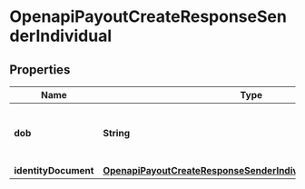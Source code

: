 

# OpenapiPayoutCreateResponseSenderIndividual


## Properties

| Name | Type | Description | Notes |
|------------ | ------------- | ------------- | -------------|
|**dob** | **String** | Date of birth formatted as yyyy-mm-dd |  [optional] |
|**identityDocument** | [**OpenapiPayoutCreateResponseSenderIndividualIdentityDocument**](OpenapiPayoutCreateResponseSenderIndividualIdentityDocument.md) |  |  [optional] |



